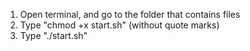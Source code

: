 1. Open terminal, and go to the folder that contains files
2. Type "chmod +x start.sh" (without quote marks)
3. Type "./start.sh"
